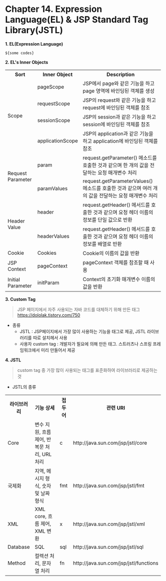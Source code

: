 # Chapter 14. Expression Language(EL) & JSP Standard Tag Library(JSTL)

<b>1. EL(Expression Language)</b>
<pre><code>${some codes}</code></pre>

<b>2. EL's Inner Objects</b>
<table>
<tr>
    <th>Sort</th>
    <th>Inner Object</th>
    <th>Description</th>
</tr>
<tr>
    <td rowspan="4">Scope</td>
    <td>pageScope</td>
    <td>JSP에서 page와 같은 기능을 하고 page 영역에 바인딩된 객체를 생성</td>
</tr>
<tr>
    <td>requestScope</td>
    <td>JSP의 request와 같은 기능을 하고 request에 바인딩된 객체를 참조</td>
</tr>
<tr>
    <td>sessionScope</td>
    <td>JSP의 session과 같은 기능을 하고 session에 바인딩된 객체를 참조</td>
</tr>
<tr>
    <td>applicationScope</td>
    <td>JSP의 application과 같은 기능을 하고 application에 바인딩된 객체를 참조</td>
</tr>
<tr>
    <td rowspan="2">Request Parameter</td>
    <td>param</td>
    <td>request.getParameter() 메소드를 호출한 것과 같으며 한 개의 값을 전달하는 요청 매개변수 처리</td>
</tr>
<tr>
    <td>paramValues</td>
    <td>request.getParameterValues() 메소드를 호출한 것과 같으며 여러 개의 값을 전달하는 요청 매개변수 처리</td>
</tr>
<tr>
    <td rowspan="2">Header Value</td>
    <td>header</td>
    <td>request.getHeader() 메서드를 호출한 것과 같으며 요청 헤더 이름의 정보를 단일 값으로 반환</td>
</tr>
<tr>
    <td>headerValues</td>
    <td>request.getHeader() 메서드를 호출한 것과 같으며 요청 헤더 이름의 정보를 배열로 반환</td>
</tr>
<tr>
    <td>Cookie</td>
    <td>Cookies</td>
    <td>Cookie의 이름의 값을 반환</td>
</tr>
<tr>
    <td>JSP Context</td>
    <td>pageContext</td>
    <td>pageContext 객체를 참조할 때 사용</td>
</tr>
<tr>
    <td>Initial Parameter</td>
    <td>initParam</td>
    <td>Context의 초기화 매개변수 이름의 값을 반환</td>
</tr>
</table>

<b>3. Custom Tag</b>
> JSP 페이지에서 자주 사용되는 자바 코드를 대체하기 위해 만든 태그<br>
> https://dololak.tistory.com/750
- 종류
    - JSTL : JSP페이지에서 가장 많이 사용하는 기능을 태그로 제공, JSTL 라이브러리를 따로 설치헤서 사용
    - 사용자 custom tag : 개발자가 필요에 의해 만든 태그. 스트러츠나 스프링 프레임워크에서 미리 만들어서 제공

<b>4. JSTL</b>
> custom tag 중 가장 많이 사용되는 태그를 표준화하여 라이브러리로 제공하는 것
- JSTL의 종류
<table>
    <tr>
        <th>라이브러리</th>
        <th>기능 상세</th>
        <th>접두어</th>
        <th>관련 URI</th>
    </tr>
    <tr>
        <td>Core</td>
        <td>변수 지원, 흐름 제어, 반복문 처리, URL 처리</td>
        <td>c</td>
        <td>http://java.sun.com/jsp/jstl/core</td>
    </tr>
    <tr>
        <td>국제화</td>
        <td>지역, 메시지 형식, 숫자 및 날짜 형식</td>
        <td>fmt</td>
        <td>http://java.sun.com/jsp/jstl/fmt</td>
    </tr>
    <tr>
        <td>XML</td>
        <td>XML core, 흐름 제어, XML 변환</td>
        <td>x</td>
        <td>http://java.sun.com/jsp/jstl/xml</td>
    </tr>
    <tr>
        <td>Database</td>
        <td>SQL</td>
        <td>sql</td>
        <td>http://java.sun.com/jsp/jstl/sql</td>
    </tr>
    <tr>
        <td>Method</td>
        <td>컬렉션 처리, 문자열 처리</td>
        <td>fn</td>
        <td>http://java.sun.com/jsp/jstl/functions</td>
    </tr>
</table>



